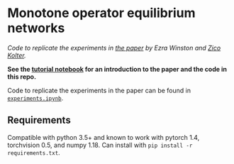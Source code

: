 # Monotone operator equilibrium networks

*Code to replicate the experiments in [the paper](http://arXiv.org/) by Ezra Winston and [Zico Kolter](http://zicokolter.com).* 

**See the [tutorial notebook](tutorial.ipynb) for an introduction to the paper and the code in this repo.**

Code to replicate the experiments in the paper can be found in [`experiments.ipynb`](experiments.ipynb). 

## Requirements
Compatible with python 3.5+ and known to work with pytorch 1.4, torchvision 0.5, and numpy 1.18. Can install with `pip install -r requirements.txt`.